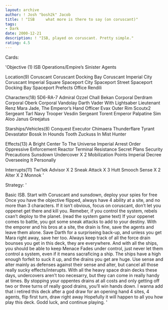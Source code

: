 ```yaml
---
layout: archive
author: ! Josh "bosh2k" Jacob
title: ! "ISB     what more is there to say (on coruscant)"
tags:
- Dark
date: 2000-12-21
description: ! "ISB, played on coruscant. Pretty simple."
rating: 4.5
---
```

Cards: 

'Objective (1)
ISB Operations/Empire’s Sinister Agents

Location(9)
Coruscant
Coruscant Docking Bay
Coruscant Imperial City
Coruscant Imperial Square
Spaceport City
Spaceport Street
Spaceport Docking Bay
Spaceport Prefects Office
Rendili

Characters(18)
5D6-RA-7
Admiral Ozzel
Chall Bekan
Corporal Derdram
Corporal Oberk
Corporal Vandolay
Darth Vader With Lightsaber
Lieutenant Renz
Mara Jade, The Emperor’s Hand
Officer Evax
Outer Rim Scoutx2
Sergeant Tarl
Navy Trooper Vesdin
Sergeant Torent
Emperor Palpatine
Sim Aloo
Janus Greejatus

Starships/Vehicles(8)
Conquest
Executor
Chimaera
Thunderflare
Tyrant
Devastator
Bossk In Hounds Tooth
Zuckuss In Mist Hunter

Effects(13)
A Bright Center To The Universe
Imperial Arrest Order
Oppressive Enforcement
Reactor Terminal
Resistance
Secret Plans
Security Precautions
Sunsdown
Undercover X 2
Mobilization Points
Imperial Decree
Overseeing It Personally

Interrupts(11)
Twi&#8217;lek Advisor X 2
Sneak Attack X 3
Hutt Smooch
Sense X 2
Alter X 2
Monnok	'

Strategy: '

Basic ISB. Start with Coruscant and sunsdown, deploy your spies for free Once you have the objective flipped, always have 4 ability at a site, and no more than 3 characters. If it isn’t obvious, focus on coruscant, don’t let you oppenet get there and kill you. Remeber, if you control the system, rebels cxan’t deploy to the planet. (read the system game text) If your oppenet comes to battle, you got some sneak attacks to add to your destiny. With the emporer and his bros at a site, the drain is fine, save the agents and leave them alone. Save Darth for a surpriseing back-up, and unless you get Mara right away, save her too. Always keep track of all the force drain bounses you get in this deck, they are everywhere. And with all the ships, you should be able to keep Menace Fades under control, just never let them control a system, even if it means sacraficing a ship. The ships have a high enough forfeit to suck it up, and the drains you get are huge. Use sense and alter mainly as defenses against their sense and alter, but cancel all those really sucky effects/interupts. With all the heavy space drain decks these days, undercovers aren’t too necesarry, but they can come in really handy at times. By stopping your oppentes drains at all costs and only getting off two or three turns of really good drains, you’ll win hands down.
I wanna add that i retired this deck after a god draw for an opening hand 4 sites, 4 agents, flip first turn, draw right away Hopefully it will happen to all you how play this deck. Godd luck, and continue playing. '